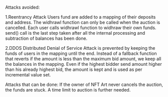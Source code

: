Attacks avoided:

1.Reentrancy Attack
Users fund are added to a mapping of their deposits and address. The widhrawl function can only be called when the auction is cancelled. Each user calls widhrawl function to widhraw their own funds. send() call is the last step taken after all the internal processing and subtraction of balances has been done.

2.DDOS
Distributed Denial of Service Attack is prevented by keeping the funds of users in the mapping until the end. Instead of a fallback function that reverts if the amount is less than the maximum bid amount, we keep all the balances in the mapping. Even if the highest bidder send amount higher than his already highest bid, the amount is kept and is used as per incremental value set. 

Attacks that can be done:
If the owner of NFT Art never cancels the auction, the funds are stuck. A time limit to auction is further needed. 
